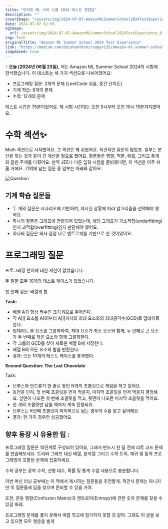 ```yaml
---
title: "아마존 ML 서머 스쿨 2024 테스트 경험담"
description: ""
coverImage: "/assets/img/2024-07-07-AmazonMLSummerSchool2024TestExperience_0.png"
date: 2024-07-07 02:59
ogImage:
  url: /assets/img/2024-07-07-AmazonMLSummerSchool2024TestExperience_0.png
tag: Tech
originalTitle: "Amazon ML Summer School 2024 Test Experience"
link: "https://medium.com/@nishantkshirsagar135/amazon-ml-summer-school-2024-test-experience-7c1d05125a9a"
isUpdated: true
---
```


✨**오늘 (2024년 06월 23일)**, 저는 Amazon ML Summer School 2024의 시험에 참석했습니다. 이 테스트는 세 가지 섹션으로 나뉘어졌어요:

- 프로그래밍 질문: 2개의 문제 (LeetCode 쉬움, 중간 난이도)
- 기계 학습: 8개의 문제
- 수학: 12개의 문제

테스트 시간은 75분이었어요. 제 시험 시간대는 오전 9시부터 오전 10시 15분까지였어요.

# 수학 섹션✨

<div class="content-ad"></div>

Math 섹션으로 시작했어요. 그 섹션은 꽤 쉬웠어요. 직관적인 질문이 많았죠. 일부는 분산을 찾는 것과 같이 긴 계산을 필요로 했어요. 질문들은 행렬, 적분, 확률, 그리고 통계와 같은 주제를 다뤘어요. 만약 JEE나 다른 입학 시험을 준비했다면, 이 섹션은 아주 쉬울 거에요. 기억에 남는 질문 중 일부는 아래와 같아요:

![Question](/assets/img/2024-07-07-AmazonMLSummerSchool2024TestExperience_0.png)

## 기계 학습 질문들

- 두 개의 질문은 시나리오에 기반하여, 제시된 상황에 따라 알고리즘을 선택해야 했어요.
- 하나의 질문은 그래프에 관련되어 있었는데, 해당 그래프가 과소적합(underfitting)인지 과적합(overfitting)인지 판단해야 했어요.
- 하나의 질문은 의사 결정 나무 엔트로피를 기반으로 한 것이었어요.

<div class="content-ad"></div>

# 프로그래밍 질문

프로그래밍 언어에 대한 제한이 없었습니다.

두 질문 모두 10개의 테스트 케이스가 있었습니다.

첫 번째 질문: 배열의 합

<div class="content-ad"></div>

**Task:**

- 배열 A가 항상 짝수인 크기 N으로 주어진다.
- 각 A[i] 요소를 A[0]부터 A[i]까지의 최대 요소와의 최대공약수(GCD)로 업데이트한다.
- 업데이트 후 요소를 그룹화하여, 최대 요소가 최소 요소와 함께, 두 번째로 큰 요소가 두 번째로 작은 요소와 함께 그룹화한다.
- 각 그룹의 GCD를 찾아 새로운 배열 B에 저장한다.
- 배열 B의 모든 요소의 합을 반환한다.
- 결과: 모든 10개의 테스트 케이스를 통과했다.

**Second Question: The Last Chocolate**

Task:

<div class="content-ad"></div>

- 브루스와 안드류가 한 줄로 놓인 N개의 초콜릿으로 게임을 하고 있어요.
- 동전을 던져, 첫 번째 초콜릿을 먼저 먹을지, 마지막 초콜릿을 먼저 먹을지 결정해요. 앞면이 나오면 첫 번째 초콜릿을 먹고, 뒷면이 나오면 마지막 초콜릿을 먹어요.
- 한 개의 초콜릿만 남을 때까지 계속 진행되요.
- 브루스는 K번째 초콜릿이 마지막으로 남는 경우의 수를 알고 싶어해요.
- 결과: 한 가지 경우만 성공했어요.

## 향후 등장 시 유용한 팁 :

프로그래밍 질문은 10단계로 구성되어 있어요, 그래서 반드시 한 달 전에 리트 코드 문제를 연습해보세요. 트리와 그래프 대신 배열, 문자열 그리고 수학 트릭, 재귀 및 동적 프로그래밍이 포함된 문제에 집중하세요.

수학 공부는 공학 수학, 선형 대수, 확률 및 통계 수업 내용으로 충분합니다.

<div class="content-ad"></div>

이번 머신 러닝 공부에는 이 책에서 제시하는 질문들을 추천할게. 객관식 문제는 아니지만 이 질문들에 답을 찾으며 준비할 수 있을 거야.

또한, 혼동 행렬(Confusion Matrix)과 엔트로피(Entropy)에 관한 숫자 문제를 찾을 수 있길 바래.

프로그래밍 문제를 풀지 못해서 여름 학교에 참가하지 못할 것 같아. 그래도 이 글을 보고 있으면 모두 행운을 빌게
